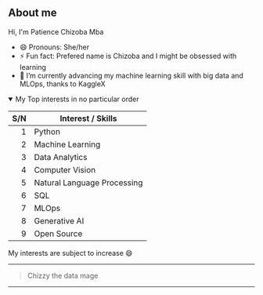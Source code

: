## About me

Hi, I'm Patience Chizoba Mba


- 😄 Pronouns: She/her
- ⚡ Fun fact: Prefered name is Chizoba and I might be obsessed with learning
- 🔭 I’m currently advancing my machine learning skill with big data and MLOps, thanks to KaggleX



<details open>

<summary> My Top interests  in no particular order  </summary>

| S/N | Interest / Skills |
|-----:|---------------|
|     1|   Python            |
|     2|   Machine Learning            |
|     3|   Data Analytics        |
|     4|   Computer Vision        |
|     5|   Natural Language Processing    |
|     6|   SQL         |
|     7|   MLOps         |
|     8|   Generative AI         |
|     9|   Open Source        |
  
My interests are subject to increase 😄




</details>

---

> Chizzy the data mage  

---
<!--
Todo: update info later
-->
